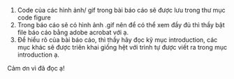 1.  Code của các hình ảnh/ gif trong bài báo cáo sẽ được lưu trong thư mục code figure
2.  Trong báo cáo sẽ có hình ảnh .gif nên để có thể xem đầy đủ thì thầy bật file báo cáo bằng adobe acrobat với ạ. 
3.  Để hiểu rõ của bài báo cáo, thì thầy hãy đọc kỹ mục introduction, các mục khác sẽ được triên khai giống hệt với trình tự được viết ra trong mục introduction ạ.

Cảm ơn vì đã đọc ạ!  
